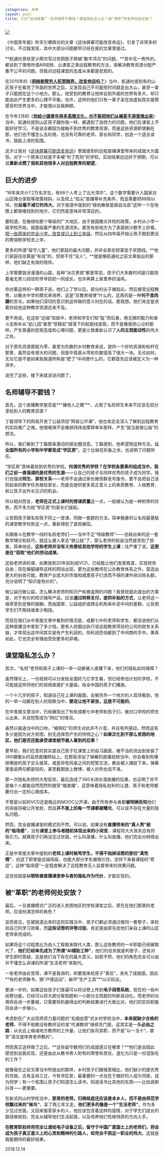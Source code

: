 ```yaml
---
categories: 未来
layout: post
title: 三问“这块屏幕”：名师辅导不要钱？课堂隐私怎么办？被“革职”的老师何处安放？
---
```


![](https://ws1.sinaimg.cn/large/4b91f9d5gy1fy60wbufm0j20jg0b4dgc.jpg)

《中国青年报》昨天引爆舆论的文章《这块屏幕可能改变命运》，引发了非常多的讨论。不过我发现，其中大部分问题都早已经在我的文章里提过。

**航通社曾经至少两次写过贫困孩子跨越“数字鸿沟”的问题。**其中无一例外的，都谈到了使用所谓AR视频、云课堂之类远程教育的方法，来解决教育资源分配严重不公平的问题。但我对远程课堂的态度从来都是悲观的。

在2015年的《**[网络能帮穷人拓宽眼界，改变命运吗？](http://tech.163.com/15/0529/08/AQP5G3QV000948V8_mobile.html)**》当中，航通社提到有的山区孩子在看完了外面的世界之后，又发现自己不可能短时间就走出大山，甚至一辈子只能困在这个小地方。那么，他受到的教育让他体会到外面的世界有多大，却只能由此产生更多的心理不平衡。也许，这样的他们只有一辈子呆在由虚拟现实接管感官的世界当中，才能借以自我麻醉。

在今年2月的《**[你给小镇青年再多高雅文化，也不能把他们从喊麦手游里拽出来](https://mp.weixin.qq.com/s/ymy2NpIROmTen7l67mRalw)**》当中，航通社提到山区孩子跟你我一样，都遇到了自控力的问题。他们在课堂上不能好好学习，不是说全都因为接触不到优秀的教育资源，而是这些资源即使躺在那，他们也不懂怎么去利用，也没有可靠的老师、家长和同学，创造一个适合读书，鼓励上进的氛围。

这才让我对《[这块屏幕可能改变命运](https://mp.weixin.qq.com/s/l4f4r2d7bw06mqBstJL-mA)》里面提到的远程直播课堂带来的成就大为震惊。对于一个原来已经差不多被“判了死刑”的学校，实验结果远远好于预期，可以说**重新点燃了我和其他很多人对远程教育的期望**。

## 巨大的进步

“16年来共计7.2万名学生，有88个人考上了北大清华”。这个数字需要计入国家对山区降分录取等政策倾斜，以及班上“掐尖”直播等补充条件，而且需要把88除以16，但**丝毫不减它的伟大**。对于报道中提到的“禄劝彝族苗族自治县”这样一个在地图上都很难找到的地方，它仍然是意味非常深远的。

要知道，在像禄劝那个等级的广大地区，由于我国撤点并校的政策，乡村从小学一级学校开始，就面临着严重的生源流失。甚至有些地方为了表面统计数字上好看，[把一些原来的完全小学，改变成只上到三年级](https://mp.weixin.qq.com/s/fjhvKtc9GKchxXXZ71DOnQ)，然后从四年级开始让孩子跑到更远的寄宿制学校去上学。

更多的所谓“留守儿童”，他们家庭的最大问题，并非全家总财富低于贫困线。**他们家庭往往算是“有钱”的，但架不住“没人”。**就是像航通社之前文章指出的那样，他们缺乏有效的陪伴。

上学需要跋涉漫漫的山路，各种“冰花男孩”都是常态，孩子们大多数时间是只能陪着毫无育儿经验的爷爷奶奶一同成长，也许再算上家里养的油鸡。

你对着这样的一群孩子说，他们上了学以后，部分的尖子被掐尖，然后接受远程教育，以衡水中学的模式来培养，这是“反教育规律”什么的，这真的是一种**何不食肉糜**的言论。如果他们深切的意识到这样做的意义何在的话，那我想。他们肯定是求着你给他这种教学资源还来不及。

更不用说，在这些“远端”班级中，老师和学生们知“耻”而后勇，用无限的毅力和奋斗去弥补从“幼儿园”甚至“受精前”就落下的起跑线差距，而不是像我担心过的那样，产生普遍的悲观态度和心理问题，更是让我重新认识了**人的主观能动性**的伟大之处。

对于原先资源禀赋为零，甚至为负数的乡村教育来说，提供一个好的资源和标杆在那里，虽然会有很大的问题，但是毕竟是从零和负数提高了很大一块。无论如何，无论它是不是如某些报道所称是“肥了”中间商什么的，它都首先应该被定义为一种进步。

说完了这些，接下来就该说问题了。

## 名师辅导不要钱？

首先，这个直播教学是否是**“慷他人之慨”**，占用了名校师生本来不应该无偿分享给别人的教育资源？

丁磊领导下的网易开发了公益项目“网易公开课”，他也肯定会深入了解到远程教育的实际推广之难。他很难保不会像胡玮炜说摩拜单车那样，产生“就当是做公益”的想法。

所以，我们看到了丁磊那条激动的朋友圈消息。丁磊提到，他希望用这种方法，**让全国所有的小学和中学都变成“学区房”**。这个比喻在形象之余，也说明了问题所在。

“学区房”意味着抢到优秀的学校。**何谓优秀的学校？**在学校各要素的组成当中，我们之前一直强调的是**优秀的生源**——让自己的孩子与同样优秀的孩子成为同学。我们也强调**师生、家校关系**——老师不会通过家长微信群发号施令，更不会把自己该担起来的教学任务推给家长，而是会提供更多真正意义上的素质教育、人格教育，和让孩子出外长见识的机会。

所以相对而言，**老师在正式上课时的授课质量**这一点，一般被认为是一种附带的优势，而不多为抢“学区房”的家长们提起。

让贫困孩子跟名校孩子同上一堂课，同做一套题的方法，简单粗暴的让名校最基础的课堂教学优势这一点，重新得到了直观展现。

长期奋斗在教学一线的名校老师们——当中不乏“特级教师”——总结出来的这一套教学理论和技巧，就这么被人拿去“做公益”了，那么老师的权益当然是受到了损害。简单地说，**这些老师并没有义务要给其他学校的学生上课**；往严重了说，**这更是在“窃取”他们的劳动成果**。

这些老师讲的课，如果放到20年前刻成VCD，已经能让他们发家致富，实现财务自由；现在像猿辅导这样的网站出现，更为这些教师在公办教育体系之外，营造出更大的创收可能。教育产业庞大的市值和城里孩子们求而不得的课外培训班名额，充分说明了“知识是有价的”。

做公益归做公益，怎么解决老师的知识产权被盗用的问题？我曾经就此提出的方案是，对于有价的知识辅导产品，应该**通过转移支付，提供补贴的方式**，让老师这一端享受到足够的报酬，而由国家、公益组织或商业机构来补足中间的差额，让贫困学生们不掏钱或者少掏钱。

而现在我们从中青报文章中看到的情况是，成都七中的老师和学生，都没说他们从这种直播当中拿到了多少钱。更有人挖掘出执行该远程教育项目的公司的财务关系链，才体现出这中间其实是有产生利润的，但利润恐怕都到了中间商的手中。果真如此，它也完全有理由受到更多的非难。

## 课堂隐私怎么办？

其次，“名校”老师和孩子上课的一举一动都被人直播下来，他们的隐私如何保障？

虽然理论上，一份视频可以分发给全国好几亿学生看，但已经参加计划的学校，不可能就这样将他们的视频直接扩大量级，给全中国的孩子们播放。

一个十几岁的孩子，知道自己在上课的画面，会被另外一个地方的人现场看到，他的一举一动都在别人的观察当中，**要说让他不紧张，这是不可能的**。

在中青报文章当中，已经展现出了有些成都七中老师和孩子们，被对口学校的师生认出来，并且短暂成为“网红”的情况。

虽然以报道当中的口吻，“被网红”的师生对此并不介意，并且有所感动，然而这有多少是因为对方贫困，别无选择而产生的怜悯之心？**如果泛化到不那么贫困的地区，他们是否还能承受课堂细节被人看到的后果**？

更早前，我们在意的其实是自己孩子在课堂上的自习画面，被不当的流出到安装了360摄像头的监控直播网站上。在那些添加了弹幕的直播视频当中，你会看到有哪排哪座的孩子交头接耳，或是异性同桌之间的短暂交流，都会被人捕捉下来。弹幕里面说两句都是轻的，甚至截图放上微博，被人炒热也说不准。

那一次隐私失控的大型狂欢，最后造成了360关闭水滴直播的后果，也证明了并不是每个人都能自然而然的接受“被直播”，这意味着隐私权利的让渡，孩子和老师都要付出一定的心理成本。

不管是以前的VCD还是晚近的MOOC公开课，由于所有参与者都**被明确告知**他们的讲座将被公开发放，而且**并不是上的每一节课都被曝光**，可以说不存在大量的隐私问题。

然而，完全直播课堂的模式则不然。可以说，如果没有**直播带来的“真人秀”般的“临场感”**，没有**课堂上参与者随机体现出来的小突变**，课程将大大丧失应有的吸引力。就算孩子们再没见过世面，什么叫录播，什么叫直播，他们完全分辨得出来。

正是中青报文章中提到的**老师上课时候骂学生，不得不掐掉话筒的那份“真性情”**，创造了即使是远端班级，也能大部分学生被吸引住，坚持下来看课程的“奇迹”，这种“临场感”一定程度解决了远程教育无人监督带来的效果问题。

这恰恰就是**以牺牲被直播课堂参与者的隐私作为代价**，才能实现的。

## 被“革职”的老师何处安放？

最后，一旦直播模式广泛的进入贫困地区的学校课堂之后，原先在他们那里的老师，应该扮演怎样的角色？

显而易见，在被报道出来的这则实践当中，孩子们都必须通过做同一套卷子，来检验自己的学习效果，而**这些试卷的评卷过程**，肯定是由原先给他们亲自上课的山区老师来完成的。

如果将这个过程类比为由人工智能来取代人类，那么这些教师的一半职能已经被取代了，**他们已经率先成为了所谓“AI辅助工种”**，他们的任务就是判卷子，还有对学生即时答疑，这是他们当下存在的最大意义。如若不然，他们的角色完全可以由并不懂怎么讲课的所谓“生活老师”来取代。

一些老师由此觉得，课不是我讲的，却要我来给孩子“善后”，丧失了成就感。因此**有的老师撕书，搞“卢德运动”，破坏“生产工具”**以示抗议。

更进一步的，如果这些孩子们普遍可以将试卷上传到**电子阅卷系统**，现在的一些AI阅卷功能，已经可以将大部分客观题和一小部分主观题的判断自动化。而老师的功用将会进一步萎缩，只需要将机器得出的判断结果进行大致比对，他们的实际职能将会进一步缩小。

考虑到在广大出现师资力量问题的“毛细血管”式乡村学校当中，**本来就缺少合格的老师**，不得不依赖没有教师证的准“代课教师"继续充门面，这其实是一条**必由之路**：从长远上缩减地方教师的工作量，让他们各司其职，而不是”以一当十“，甚至”语文是体育老师教的“。

然而真正这样做了之后，**这些留守教师们的成就感又在哪里？**他们是会因此感觉到自我实现，还是由此从教书育人附有的荣誉和责任，退化为只是一份混饭吃的工作？

就像我在之前文章当中所提出的那样，乡村孩子们跟城里相比，他们缺少的是优秀的邻居。古有孟母三迁，今有学区房，最重要的一点也在于跟好的人成为邻居，成为同学；有一个氛围让孩子们知道怎么读书，知道读书比其他的东西——比如说刷抖音——更重要。

在新式的山村学校当中，**那里的老师，归根结底还应该是本乡人，而不是由师范学校飘过来的”候鸟“**，呆了两三年又走。**他们更多的像是一个”生活老师“**，作为多少见过世面，又回来报答家乡的人，他应该包含着这样的感情，对于学生们成长的路径做规划，完全从辅导他们生活起居，以及培养他们性格特质的方向入手。

**在教育职权终将完全让渡给电子设备之后，留守于中国广袤国土上的老师们，将会成为孩子真正意义上的心灵和精神的引路人，却完全不损这一职业的伟大**。这就是我能期待的最好结果。

2018.12.14